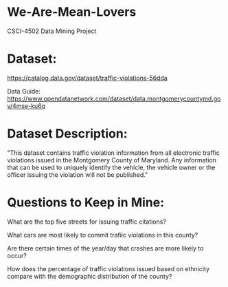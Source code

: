 # We-Are-Mean-Lovers
CSCI-4502 Data Mining Project

# Dataset:
https://catalog.data.gov/dataset/traffic-violations-56dda

Data Guide:
https://www.opendatanetwork.com/dataset/data.montgomerycountymd.gov/4mse-ku6q

# Dataset Description:

"This dataset contains traffic violation information from all electronic traffic violations issued in the Montgomery County of Maryland. Any information that can be used to uniquely identify the vehicle, the vehicle owner or the officer issuing the violation will not be published."

# Questions to Keep in Mine:
What are the top five streets for issuing traffic citations?

What cars are most likely to commit trafiic violations in this county?

Are there certain times of the year/day that crashes are more likely to occur?

How does the percentage of traffic violations issued based on ethnicity compare with the demographic distribution of the county?

